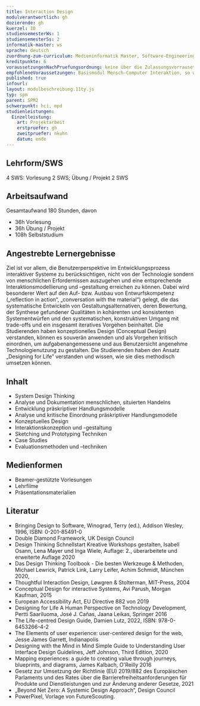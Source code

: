 ```yaml
---
title: Interaction Design
modulverantwortlich: gh
dozierende: gh
kuerzel: ID
studiensemesterWs: 1
studiensemesterSs: 2
informatik-master: ws
sprache: deutsch
zuordnung-zum-curriculum: Medieninformatik Master, Software-Engineering Master
kreditpunkte: 6
voraussetzungenNachPruefungsordnung: keine über die Zulassungsvorrausetzungen zum Studium hinausgehenden
empfohleneVoraussetzungen: Basismodul Mensch-Computer Interaktion, so wie durch die GI e.V. publiziert
published: true
infourl: 
layout: modulbeschreibung.11ty.js
typ: spm
parent: SPM2
schwerpunkt: hci, mpd
studienleistungen:
  Einzelleistung:
    art: Projektarbeit
    erstpruefer: gh
    zweitpruefer: nkuhn
    datum: ende
---
```


## Lehrform/SWS
4 SWS: Vorlesung 2 SWS; Übung / Projekt 2 SWS

## Arbeitsaufwand
Gesamtaufwand 180 Stunden, davon
- 36h Vorlesung
- 36h Übung / Projekt
- 108h Selbststudium



## Angestrebte Lernergebnisse
Ziel ist vor allem, die Benutzerperspektive im Entwicklungsprozess interaktiver Systeme zu berücksichtigen, nicht von der Technologie sondern von menschlichen Erfordernissen auszugehen und eine entsprechende Interaktionsmodellierung und –gestaltung erreichen zu können. Dabei wird besonderer Wert auf den Auf- bzw. Ausbau von Entwurfskompetenz („reflection in action“, „conversation with the material“) gelegt, die das systematische Entwickeln von Gestaltungsalternativen, deren Bewertung, der Synthese gefundener Qualitäten in kohärenten und konsistenten Systementwürfen und den systematischen, konstruktiven Umgang mit trade-offs und ein insgesamt iteratives Vorgehen beinhaltet.
Die Studierenden haben konzeptionelles Design (Conceptual Design) verstanden, können es souverän anwenden und als Vorgehen kritisch einordnen, um aufgabenangemessene und aus Benutzersicht angenehme Technologienutzung zu gestalten. Die Studierenden haben den Ansatz „Designing for Life” verstanden und wissen, wie sie dies methodisch umsetzen können.

## Inhalt
- System Design Thinking
- Analyse und Dokumentation menschlichen, situierten Handelns
- Entwicklung präskriptiver Handlungsmodelle
- Analyse und kritische Einordnung präskriptiver Handlungsmodelle
- Konzeptuelles Design
- Interaktionskonzeption und -gestaltung
- Sketching und Prototyping Techniken
- Case Studies
- Evaluationsmethoden und –techniken

## Medienformen
- Beamer-gestützte Vorlesungen
- Lehrfilme
- Präsentationsmaterialien


## Literatur
- Bringing Design to Software, Winograd, Terry (ed.), Addison Wesley, 1996, ISBN: 0-201-85491-0
- Double Diamond Framework, UK Design Council
- Design Thinking Schnellstart Kreative Workshops gestalten, Isabell Osann, Lena Mayer und Inga Wiele, Auflage: 2., überarbeitete und erweiterte Auflage 2020
- Das Design Thinking Toolbook - Die besten Werkzeuge & Methoden, Michael Lewrick, Patrick Link, Larry Leifer, Achim Schmidt, München 2020,
- Thoughtful Interaction Design, Løwgren & Stolterman, MIT-Press, 2004
- Conceptual Design for interactive Systems, Avi Parush, Morgan Kaufman, 2015
- European Accessibility Act, EU Directive 882 von 2019
- Designing for Life A Human Perspective on Technology Development, Pertti Saariluoma, José J. Cañas, Jaana Leikas, Springer 2016
- The Life-centred Design Guide, Damien Lutz, 2022, ISBN: 978-0-6453266-4-2
- The Elements of user experience: user-centered design for the web, Jesse James Garrett, Indianapolis
- Designing with the Mind in Mind Simple Guide to Understanding User Interface Design Guidelines, Jeff Johnson, Third Edition, 2020
- Mapping experiences: a guide to creating value through journeys, blueprints, and diagrams, James Kalbach, O'Reilly 2016
- Gesetz zur Umsetzung der Richtlinie (EU) 2019/882 des Europäischen Parlaments und des Rates über die Barrierefreiheitsanforderungen für Produkte und Dienstleistungen und zur Änderung anderer Gesetze, 2021
- „Beyond Net Zero: A Systemic Design Approach“, Design Council
- PowerPixel, Vorlage von FutureScouting.
